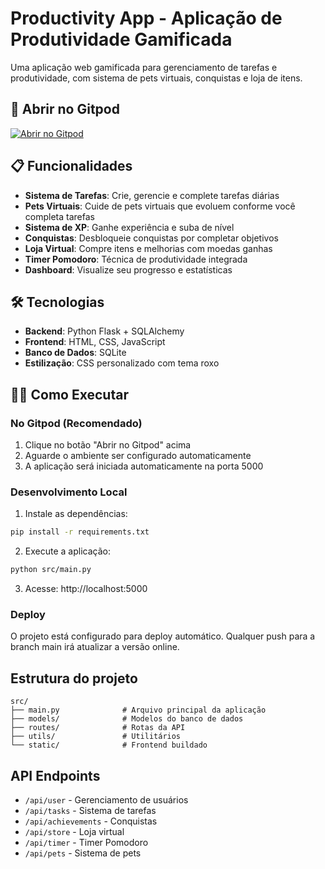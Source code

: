 # Productivity App - Aplicação de Produtividade Gamificada

Uma aplicação web gamificada para gerenciamento de tarefas e produtividade, com sistema de pets virtuais, conquistas e loja de itens.

## 🚀 Abrir no Gitpod

[![Abrir no Gitpod](https://gitpod.io/button/open-in-gitpod.svg)](https://gitpod.io/#https://github.com/seu-usuario/productivity-app)

## 📋 Funcionalidades

- **Sistema de Tarefas**: Crie, gerencie e complete tarefas diárias
- **Pets Virtuais**: Cuide de pets virtuais que evoluem conforme você completa tarefas
- **Sistema de XP**: Ganhe experiência e suba de nível
- **Conquistas**: Desbloqueie conquistas por completar objetivos
- **Loja Virtual**: Compre itens e melhorias com moedas ganhas
- **Timer Pomodoro**: Técnica de produtividade integrada
- **Dashboard**: Visualize seu progresso e estatísticas

## 🛠️ Tecnologias

- **Backend**: Python Flask + SQLAlchemy
- **Frontend**: HTML, CSS, JavaScript
- **Banco de Dados**: SQLite
- **Estilização**: CSS personalizado com tema roxo

## 🏃‍♂️ Como Executar

### No Gitpod (Recomendado)
1. Clique no botão "Abrir no Gitpod" acima
2. Aguarde o ambiente ser configurado automaticamente
3. A aplicação será iniciada automaticamente na porta 5000

### Desenvolvimento Local

1. Instale as dependências:
```bash
pip install -r requirements.txt
```

2. Execute a aplicação:
```bash
python src/main.py
```

3. Acesse: http://localhost:5000

### Deploy

O projeto está configurado para deploy automático. Qualquer push para a branch main irá atualizar a versão online.

## Estrutura do projeto

```
src/
├── main.py              # Arquivo principal da aplicação
├── models/              # Modelos do banco de dados
├── routes/              # Rotas da API
├── utils/               # Utilitários
└── static/              # Frontend buildado
```

## API Endpoints

- `/api/user` - Gerenciamento de usuários
- `/api/tasks` - Sistema de tarefas
- `/api/achievements` - Conquistas
- `/api/store` - Loja virtual
- `/api/timer` - Timer Pomodoro
- `/api/pets` - Sistema de pets

